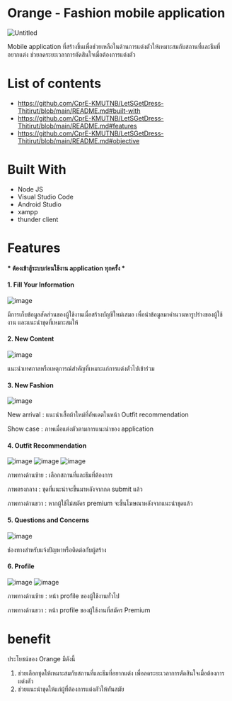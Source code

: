 # Orange - Fashion mobile application

![Untitled](https://github.com/CprE-KMUTNB/LetSGetDress-Thitirut/assets/142330962/41cf4932-5bc6-4dfc-aa33-54ba51dc0671) 

Mobile application ที่สร้างขึ้นเพื่อช่วยเหลือในด้านการแต่งตัวให้เหมาะสมกับสถานที่และธีมที่อยากแต่ง ช่วยลดระยะเวลาการตัดสินใจเมื่อต้องการแต่งตัว

# List of contents
- https://github.com/CprE-KMUTNB/LetSGetDress-Thitirut/blob/main/README.md#built-with
- https://github.com/CprE-KMUTNB/LetSGetDress-Thitirut/blob/main/README.md#features
- https://github.com/CprE-KMUTNB/LetSGetDress-Thitirut/blob/main/README.md#objective

# Built With
- Node JS
- Visual Studio Code 
- Android Studio
- xampp
- thunder client

# Features
#### * ต้องเข้าสู้ระบบก่อนใช้งาน application ทุกครั้ง *
#### 1. Fill Your Information
   
![image](https://github.com/CprE-KMUTNB/LetSGetDress-Thitirut/assets/142330962/de02656a-14e1-4fc2-a532-ba4d35f2192b)

   มีการเก็บข้อมูลสัดส่วนของผู้ใช้งานเมื่อสร้างบัญชีใหม่เสมอ เพื่อนำข้อมูลมาคำนวนหารูปร่างของผู้ใช้งาน และแนะนำชุดที่เหมาะสมให้
   
#### 2. New Content
   
![image](https://github.com/CprE-KMUTNB/LetSGetDress-Thitirut/assets/142330962/fd8b96f4-8258-491a-a7b0-0615dbf149b3)

   แนะนำเทศกาลหรือเหตุการณ์สำคัญที่เหมาะแก่การแต่งตัวไปเข้าร่วม

#### 3. New Fashion

![image](https://github.com/CprE-KMUTNB/LetSGetDress-Thitirut/assets/142330962/8ab70484-868c-474a-880d-022d491b6713)

   New arrival : แนะนำเสื้อผ้าใหม่ที่อัพเดตในหน้า Outfit recommendation
   
   Show case : ภาพเมื่อแต่งตัวตามการแนะนำของ application

#### 4. Outfit Recommendation

![image](https://github.com/CprE-KMUTNB/LetSGetDress-Thitirut/assets/142330962/6c5b6a20-8753-465d-b3c8-e3099999c366)   ![image](https://github.com/CprE-KMUTNB/LetSGetDress-Thitirut/assets/142330962/ceac84b4-30b2-41aa-854a-fd4beee48e8e)   ![image](https://github.com/CprE-KMUTNB/LetSGetDress-Thitirut/assets/142330962/161462e0-7a11-4134-b365-1b02742b10e7)

   ภาพทางด้านซ้าย : เลือกสถานที่และธีมที่ต้องการ
   
   ภาพตรงกลาง : ชุดที่แนะนำจะขึ้นมาหลังจากกด submit แล้ว
   
   ภาพทางด้านขวา : หากผู้ใช้ไม่สมัคร premium จะขึ้นโฆษณาหลังจากแนะนำชุดแล้ว

#### 5. Questions and Concerns

![image](https://github.com/CprE-KMUTNB/LetSGetDress-Thitirut/assets/142330962/13aba8bb-8b28-4683-bb00-928d9b5596d5)

   ช่องทางสำหรับแจ้งปัญหาหรือติดต่อกับผู้สร้าง

#### 6. Profile

![image](https://github.com/CprE-KMUTNB/LetSGetDress-Thitirut/assets/142330962/10af04cf-afc6-4b73-b28c-eab1921a8de3)   ![image](https://github.com/CprE-KMUTNB/LetSGetDress-Thitirut/assets/142330962/9fe59779-feeb-4f11-9a7b-48947a2bb373)

   ภาพทางด้านซ้าย : หน้า profile ของผู้ใช้งานทั่วไป
   
   ภาพทางด้านขวา : หน้า profile ของผู้ใช้งานที่สมัคร Premium

# benefit
ประโยชน์ของ Orange มีดังนี้
1. ช่วยเลือกชุดให้เหมาะสมกับสถานที่และธีมที่อยากแต่ง เพื่อลดระยะเวลาการตัดสินใจเมื่อต้องการแต่งตัว
2. ช่วยแนะนำชุดให้แก่ผู้ที่ต้องการแต่งตัวให้ทันสมัย

